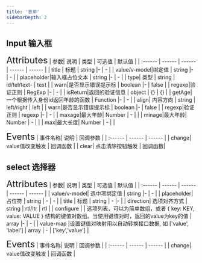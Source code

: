 ```yaml
---
title: '表单'
sidebarDepth: 2
---
```

## Input 输入框
<ClientOnly>
  <rm-input/>
<font size=5>Attributes</font>
| 参数| 说明 | 类型 | 可选值 | 默认值 |
| :------ | ------ | ------ | ------ | ------ |
| title | 标题 | string |- | - |
| value/v-model|绑定值 | string |- | - |
| placeholder|输入框占位文本 | string |- | - |
| type| 类型 | string | id/tel/text- | text |
| warn|是否显示错误提示标 | boolean |- | false |
| regexp|验证正则 | RegExp |- | - |
| isReturn|返回的验证信息 | object | {} | {} |
| getAge| 一个根据传入身份id返回年龄的函数 | Function |- | - |
| align| 内容方向 | string | left/right | left |
| warn|是否显示错误提示标 | boolean |- | false |
| regexp|验证正则 | regexp |- | - |
| maxage|最大年龄| Number | - |  |
| minage|最大年龄| Number | - |  |
| max|最大长度| Number | - |  |

<font size=5>Events</font>
| 事件名称| 说明 | 回调参数 | 
| :------ | ------ | ------ |
| change| value值改变触发 | 回调函数 |
| clear| 点击清除按钮触发 | 回调函数|
</ClientOnly>

## select 选择器
<ClientOnly>
  <rm-select/>
<font size=5>Attributes</font>
| 参数| 说明 | 类型 | 可选值 | 默认值 |
| :------ | ------ | ------ | ------ | ------ |
| value/v-model| 选中项绑定值 | string |- | - |
| placeholder| 占位符 | string | - | - |
| title | 标题 | string | - |- |
| direction| 选项对齐方式 | string | rtl/ltr | rtl |
| configure | | 选项列表，可以为简单数组，或者 { key: KEY, value: VALUE } 结构的键值对数组。当使用键值对时，返回的value为key的值 | array |- | - |
| value-map |设置键值对映射用以自动转换接口数据, 如 ['value', 'label'] | array | - | ['key','value'] |

<font size=5>Events</font>
| 事件名称| 说明 | 回调参数 | 
| :------ | ------ | ------ |
| change| value值改变触发 | 回调函数 |

</ClientOnly>


